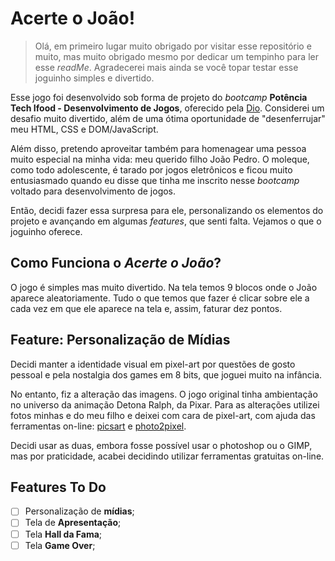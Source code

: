 # Acerte o João!

> Olá, em primeiro lugar muito obrigado por visitar esse repositório e muito, mas muito obrigado mesmo por dedicar um tempinho para ler esse *readMe*. Agradecerei mais ainda se você topar testar esse joguinho simples e divertido.

Esse jogo foi desenvolvido sob forma de projeto do *bootcamp* **Potência Tech Ifood - Desenvolvimento de Jogos**, oferecido pela [Dio][1]. Considerei um desafio muito divertido, além de uma ótima oportunidade de "desenferrujar" meu HTML, CSS e DOM/JavaScript.

Além disso, pretendo aproveitar também para homenagear uma pessoa muito especial na minha vida: meu querido filho João Pedro. O moleque, como todo adolescente, é tarado por jogos eletrônicos e ficou muito entusiasmado quando eu disse que tinha me inscrito nesse *bootcamp* voltado para desenvolvimento de jogos.

Então, decidi fazer essa surpresa para ele, personalizando os elementos do projeto e avançando em algumas *features*, que senti falta. Vejamos o que o joguinho oferece.

## Como Funciona o *Acerte o João*?

O jogo é simples mas muito divertido. Na tela temos 9 blocos onde o João aparece aleatoriamente. Tudo o que temos que fazer é clicar sobre ele a cada vez em que ele aparece na tela e, assim, faturar dez pontos.

<!-- O jogador terá três rodadas para pontuar e ao fim das três rodadas, o *score* poderá parar no *hall* da fama, que guarda os 5 maiores recordes de pontuação. -->

## Feature: Personalização de Mídias

Decidi manter a identidade visual em pixel-art por questões de gosto pessoal e pela nostalgia dos games em 8 bits, que joguei muito na infância.

No entanto, fiz a alteração das imagens. O jogo original tinha ambientação no universo da animação Detona Ralph, da Pixar. Para as alterações utilizei fotos minhas e do meu filho e deixei com cara de pixel-art, com ajuda das ferramentas on-line: [picsart][2] e [photo2pixel][3].

Decidi usar as duas, embora fosse possível usar o photoshop ou o GIMP, mas por praticidade, acabei decidindo utilizar ferramentas gratuitas on-line.



## Features To Do

- [ ] Personalização de **mídias**;
- [ ] Tela de **Apresentação**;
- [ ] Tela **Hall da Fama**;
- [ ] Tela **Game Over**;

<!-- Links -->

[1]: https://web.dio.me
[2]: https://picsart.com/
[3]: https://photo2pixel.co/
